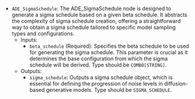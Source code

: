 - `ADE_SigmaSchedule`: The ADE_SigmaSchedule node is designed to generate a sigma schedule based on a given beta schedule. It abstracts the complexity of sigma schedule creation, offering a straightforward way to obtain a sigma schedule tailored to specific model sampling types and configurations.
    - Inputs:
        - `beta_schedule` (Required): Specifies the beta schedule to be used for generating the sigma schedule. This parameter is crucial as it determines the base configuration from which the sigma schedule will be derived. Type should be `COMBO[STRING]`.
    - Outputs:
        - `sigma_schedule`: Outputs a sigma schedule object, which is essential for defining the progression of noise levels in diffusion-based generative models. Type should be `SIGMA_SCHEDULE`.

